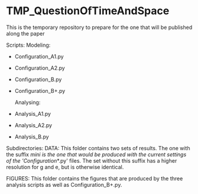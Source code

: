 # TMP_QuestionOfTimeAndSpace
This is the temporary repository to prepare for the one that will be published along the paper

Scripts:
  Modeling:
- Configuration_A1.py
- Configuration_A2.py
- Configuration_B.py
- Configuration_B+.py

  Analysing:
- Analysis_A1.py
- Analysis_A2.py
- Analysis_B.py

  
Subdirectories:
  DATA:
This folder contains two sets of results. The one with the suffix _mini is the one that would be produced with the current settings of the 'Configuration_*.py' files. The set without this suffix has a higher resolution for g and e, but is otherwise identical.

  FIGURES:
This folder contains the figures that are produced by the three analysis scripts as well as Configuration_B+.py.

